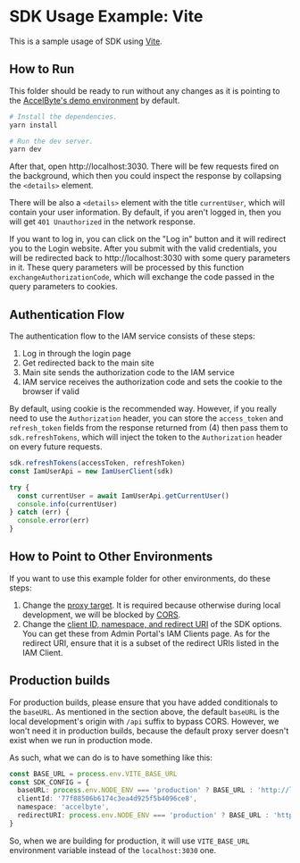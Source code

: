 # SDK Usage Example: Vite

This is a sample usage of SDK using [Vite](https://vitejs.dev/).

## How to Run

This folder should be ready to run without any changes as it is pointing to the [AccelByte's demo environment](https://demo.accelbyte.io) by default.

```sh
# Install the dependencies.
yarn install

# Run the dev server.
yarn dev
```

After that, open http://localhost:3030. There will be few requests fired on the background, which then you could inspect the response by collapsing the `<details>` element.

There will be also a `<details>` element with the title `currentUser`, which will contain your user information. By default, if you aren't logged in, then you will get `401 Unauthorized` in the network response.

If you want to log in, you can click on the "Log in" button and it will redirect you to the Login website. After you submit with the valid credentials, you will be redirected back to http://localhost:3030 with some query parameters in it. These query parameters will be processed by this function `exchangeAuthorizationCode`, which will exchange the code passed in the query parameters to cookies.

## Authentication Flow

The authentication flow to the IAM service consists of these steps:

1. Log in through the login page
2. Get redirected back to the main site
3. Main site sends the authorization code to the IAM service 
4. IAM service receives the authorization code and sets the cookie to the browser if valid 

By default, using cookie is the recommended way. However, if you really need to use the `Authorization` header, you can store the `access_token` and `refresh_token` fields from the response returned from (4) then pass them to `sdk.refreshTokens`, which will inject the token to the `Authorization` header on every future requests.

```ts
sdk.refreshTokens(accessToken, refreshToken)
const IamUserApi = new IamUserClient(sdk)

try {
  const currentUser = await IamUserApi.getCurrentUser()
  console.info(currentUser)
} catch (err) {
  console.error(err)
}
```

## How to Point to Other Environments

If you want to use this example folder for other environments, do these steps:

1. Change the [proxy target](https://github.com/AccelByte/accelbyte-web-sdk/blob/main/packages/sdk/examples/vite/vite.config.ts#L16-L22). It is required because otherwise during local development, we will be blocked by [CORS](https://developer.mozilla.org/en-US/docs/Web/HTTP/CORS).
2. Change the [client ID, namespace, and redirect URI](https://github.com/AccelByte/accelbyte-web-sdk/blob/main/packages/sdk/examples/vite/src/Sdk.ts#L11-L13) of the SDK options. You can get these from Admin Portal's IAM Clients page. As for the redirect URI, ensure that it is a subset of the redirect URIs listed in the IAM Client.

## Production builds

For production builds, please ensure that you have added conditionals to the `baseURL`. As mentioned in the section above, the default `baseURL` is the local development's origin with `/api` suffix to bypass CORS. However, we won't need it in production builds, because the default proxy server doesn't exist when we run in production mode.

As such, what we can do is to have something like this:

```ts
const BASE_URL = process.env.VITE_BASE_URL
const SDK_CONFIG = {
  baseURL: process.env.NODE_ENV === 'production' ? BASE_URL : 'http://localhost:3030/api',
  clientId: '77f88506b6174c3ea4d925f5b4096ce8',
  namespace: 'accelbyte',
  redirectURI: process.env.NODE_ENV === 'production' ? BASE_URL : 'http://localhost:3030'
}
```

So, when we are building for production, it will use `VITE_BASE_URL` environment variable instead of the `localhost:3030` one.